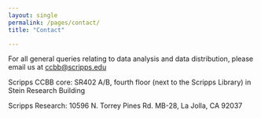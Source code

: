 ```yaml
--- 
layout: single
permalink: /pages/contact/
title: "Contact"

---
```


For all general queries relating to data analysis and data distribution,
please email us at ccbb@scripps.edu

Scripps CCBB core: SR402 A/B, fourth floor (next to the Scripps Library)
in Stein Research Building

Scripps Research: 10596 N. Torrey Pines Rd. MB-28, La Jolla, CA 92037
